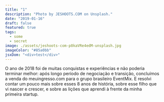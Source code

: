 ```yaml
---
title: "1"
description: "Photo by JESHOOTS.COM on Unsplash."
date: "2019-01-16"
draft: false
featured: true
tags:
  - some
  - secret
image: ./assets/jeshoots-com-p8kaVRe4edM-unsplash.jpg
imageColor: "#85a0bb"
jsxDom: "<div>test</div>"
---
```

O ano de 2018 foi de muitas conquistas e experiências e não poderia terminar melhor: após longo período de negociação e transição, concluímos a venda do meuingresso.com para o grupo brasileiro EventMix. E resolvi contar um pouco mais sobre esses 8 anos de história, sobre esse filho que vi nascer e crescer, e sobre as lições que aprendi à frente da minha primeira startup.